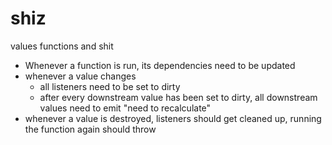 # shiz

values functions and shit

- Whenever a function is run, its dependencies need to be updated
- whenever a value changes
	- all listeners need to be set to dirty
	- after every downstream value has been set to dirty, all downstream values need to emit "need to recalculate"
- whenever a value is destroyed, listeners should get cleaned up, running the function again should throw
